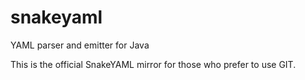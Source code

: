 snakeyaml
=========

YAML parser and emitter for Java

This is the official SnakeYAML mirror for those who prefer to use GIT.
